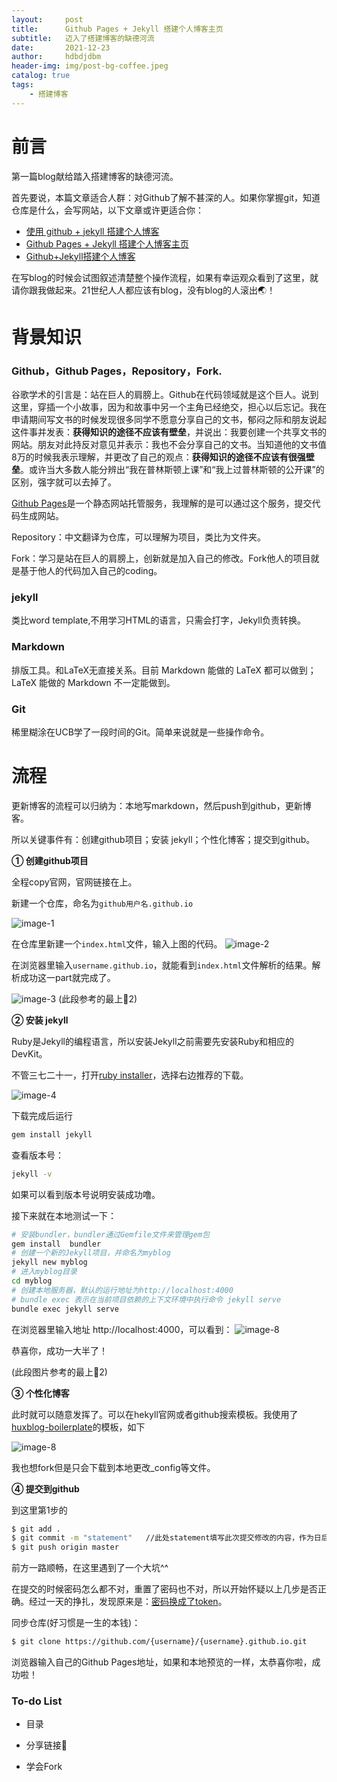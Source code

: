 ```yaml
---
layout:     post
title:      Github Pages + Jekyll 搭建个人博客主页
subtitle:   迈入了搭建博客的缺德河流
date:       2021-12-23
author:     hdbdjdbm
header-img: img/post-bg-coffee.jpeg
catalog: true
tags:
    - 搭建博客
---
```


# 前言

第一篇blog献给踏入搭建博客的缺德河流。

首先要说，本篇文章适合人群：对Github了解不甚深的人。如果你掌握git，知道仓库是什么，会写网站，以下文章或许更适合你：


- [使用 github + jekyll 搭建个人博客](https://www.cnblogs.com/wangfupeng1988/p/5702324.html)
- [Github Pages + Jekyll 搭建个人博客主页](https://leyuanheart.github.io/2020/06/06/Github-Pages+Jekyll/)
- [Github+Jekyll搭建个人博客](https://blog.csdn.net/White_Idiot/article/details/69397224/)


在写blog的时候会试图叙述清楚整个操作流程，如果有幸运观众看到了这里，就请你跟我做起来。21世纪人人都应该有blog，没有blog的人滚出🌏！


# 背景知识

### Github，Github Pages，Repository，Fork.
谷歌学术的引言是：站在巨人的肩膀上。Github在代码领域就是这个巨人。说到这里，穿插一个小故事，因为和故事中另一个主角已经绝交，担心以后忘记。我在申请期间写文书的时候发现很多同学不愿意分享自己的文书，郁闷之际和朋友说起这件事并发表：**获得知识的途径不应该有壁垒**，并说出：我要创建一个共享文书的网站。朋友对此持反对意见并表示：我也不会分享自己的文书。当知道他的文书值8万的时候我表示理解，并更改了自己的观点：**获得知识的途径不应该有很强壁垒**。或许当大多数人能分辨出“我在普林斯顿上课”和“我上过普林斯顿的公开课”的区别，强字就可以去掉了。

[Github Pages](https://pages.github.com/)是一个静态网站托管服务，我理解的是可以通过这个服务，提交代码生成网站。

Repository：中文翻译为仓库，可以理解为项目，类比为文件夹。

Fork：学习是站在巨人的肩膀上，创新就是加入自己的修改。Fork他人的项目就是基于他人的代码加入自己的coding。

### jekyll
类比word template,不用学习HTML的语言，只需会打字，Jekyll负责转换。

### Markdown
排版工具。和LaTeX无直接关系。目前 Markdown 能做的 LaTeX 都可以做到；LaTeX 能做的 Markdown 不一定能做到。

### Git
稀里糊涂在UCB学了一段时间的Git。简单来说就是一些操作命令。

# 流程

更新博客的流程可以归纳为：本地写markdown，然后push到github，更新博客。

所以关键事件有：创建github项目；安装 jekyll；个性化博客；提交到github。



**① 创建github项目**

全程copy官网，官网链接在上。

新建一个仓库，命名为`github用户名.github.io`

![image-1](https://pic.downk.cc/item/5f095e6514195aa5942e34a3.png)


在仓库里新建一个`index.html`文件，输入上图的代码。
![image-2](https://pic.downk.cc/item/5f095e6514195aa5942e34a7.png)


在浏览器里输入`username.github.io`，就能看到`index.html`文件解析的结果。解析成功这一part就完成了。

![image-3](https://pic.downk.cc/item/5f095e6514195aa5942e34ad.png)
(此段参考的最上🔗2)


**② 安装 jekyll**

Ruby是Jekyll的编程语言，所以安装Jekyll之前需要先安装Ruby和相应的DevKit。

不管三七二十一，打开[ruby installer](https://rubyinstaller.org/downloads/)，选择右边推荐的下载。

![image-4](https://pic.imgdb.cn/item/61c44cff2ab3f51d919c7955.png)


下载完成后运行

```bash
gem install jekyll
```
查看版本号：
```bash
jekyll -v
```
如果可以看到版本号说明安装成功噜。

接下来就在本地测试一下：

```bash
# 安装bundler，bundler通过Gemfile文件来管理gem包
gem install  bundler
# 创建一个新的Jekyll项目，并命名为myblog
jekyll new myblog
# 进入myblog目录
cd myblog
# 创建本地服务器，默认的运行地址为http://localhost:4000
# bundle exec 表示在当前项目依赖的上下文环境中执行命令 jekyll serve
bundle exec jekyll serve
```

在浏览器里输入地址 http://localhost:4000，可以看到：
![image-8](https://pic.downk.cc/item/5f095f2414195aa5942e6d28.png)


恭喜你，成功一大半了！


(此段图片参考的最上🔗2)


**③ 个性化博客**

此时就可以随意发挥了。可以在hekyll官网或者github搜索模板。我使用了[huxblog-boilerplate](https://github.com/Huxpro/huxblog-boilerplate)的模板，如下

![image-8](https://pic.imgdb.cn/item/61c46ab62ab3f51d91a781b1.png)

我也想fork但是只会下载到本地更改_config等文件。

**④ 提交到github**

到这里第1步的
```bash
$ git add .
$ git commit -m "statement"   //此处statement填写此次提交修改的内容，作为日后查阅
$ git push origin master
```

前方一路顺畅，在这里遇到了一个大坑^^

在提交的时候密码怎么都不对，重置了密码也不对，所以开始怀疑以上几步是否正确。经过一天的挣扎，发现原来是：[密码换成了token](http://codetd.com/article/13580067)。

同步仓库(好习惯是一生的本钱)：

```bash
$ git clone https://github.com/{username}/{username}.github.io.git  
```

浏览器输入自己的Github Pages地址，如果和本地预览的一样，太恭喜你啦，成功啦！


### To-do List

- 目录

- 分享链接🔗

- 学会Fork






